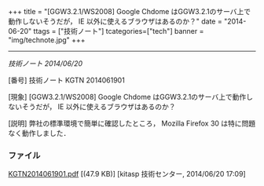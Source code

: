 +++
title = "[GGW3.2.1/WS2008] Google Chdome はGGW3.2.1のサーバ上で動作しないそうだが， IE 以外に使えるブラウザはあるのか？"
date = "2014-06-20"
ttags = ["技術ノート"]
tcategories=["tech"]
banner = "img/technote.jpg"
+++

----------------------------------------------------------------------------------------------------------------

*技術ノート
2014/06/20*


[番号]
技術ノート KGTN 2014061901

[現象]
[GGW3.2.1/WS2008] Google Chdome
はGGW3.2.1のサーバ上で動作しないそうだが， IE
以外に使えるブラウザはあるのか？

[説明]
弊社の標準環境で簡単に確認したところ， Mozilla Firefox 30
は特に問題なく動作しました．


### ファイル





[KGTN2014061901.pdf](http://techreport.kitasp.net/attachments/download/1689/KGTN2014061901.pdf)
 [(47.9 KB)] [kitasp 技術センター, 2014/06/20
17:09]
